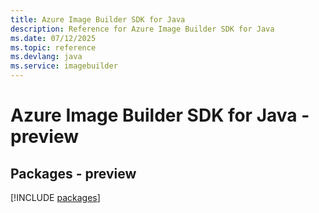 ```yaml
---
title: Azure Image Builder SDK for Java
description: Reference for Azure Image Builder SDK for Java
ms.date: 07/12/2025
ms.topic: reference
ms.devlang: java
ms.service: imagebuilder
---
```

# Azure Image Builder SDK for Java - preview
## Packages - preview
[!INCLUDE [packages](image-builder-index.md)]